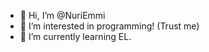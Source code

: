 - 👋 Hi, I’m @NuriEmmi
- 👀 I’m interested in programming! (Trust me)
- 🌱 I’m currently learning EL.

<!---
NuriEmmi/NuriEmmi is a ✨ special ✨ repository because its `README.md` (this file) appears on your GitHub profile.
You can click the Preview link to take a look at your changes.
--->
